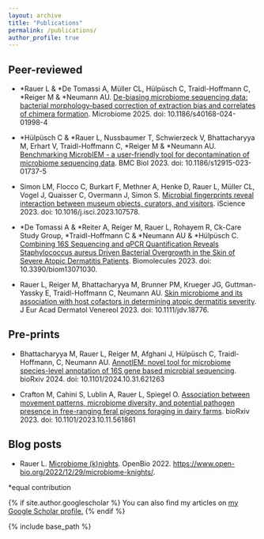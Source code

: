 ```yaml
---
layout: archive
title: "Publications"
permalink: /publications/
author_profile: true
---
```


Peer-reviewed
------
* \*Rauer L & \*De Tomassi A, Müller CL, Hülpüsch C, Traidl-Hoffmann C, \*Reiger M & \*Neumann AU. [De-biasing microbiome sequencing data: bacterial morphology-based correction of extraction bias and correlates of chimera formation](https://microbiomejournal.biomedcentral.com/articles/10.1186/s40168-024-01998-4). Microbiome 2025. doi: 10.1186/s40168-024-01998-4

* \*Hülpüsch C & \*Rauer L, Nussbaumer T, Schwierzeck V, Bhattacharyya M, Erhart V, Traidl-Hoffmann C, \*Reiger M & \*Neumann AU. [Benchmarking MicrobIEM - a user-friendly tool for decontamination of microbiome sequencing data](https://bmcbiol.biomedcentral.com/articles/10.1186/s12915-023-01737-5). BMC Biol 2023. doi: 10.1186/s12915-023-01737-5

* Simon LM, Flocco C, Burkart F, Methner A, Henke D, Rauer L, Müller CL, Vogel J, Quaisser C, Overmann J, Simon S. [Microbial fingerprints reveal interaction between museum objects, curators, and visitors](https://www.sciencedirect.com/science/article/pii/S2589004223016553?via%3Dihub). iScience 2023. doi: 10.1016/j.isci.2023.107578.

* \*De Tomassi A & \*Reiter A, Reiger M, Rauer L, Rohayem R, Ck-Care Study Group, \*Traidl-Hoffmann C & \*Neumann AU & \*Hülpüsch C. [Combining 16S Sequencing and qPCR Quantification Reveals Staphylococcus aureus Driven Bacterial Overgrowth in the Skin of Severe Atopic Dermatitis Patients](https://www.mdpi.com/2218-273X/13/7/1030). Biomolecules 2023. doi: 10.3390/biom13071030.

* Rauer L, Reiger M, Bhattacharyya M, Brunner PM, Krueger JG, Guttman-Yassky E, Traidl-Hoffmann C, Neumann AU. [Skin microbiome and its association with host cofactors in determining atopic dermatitis severity](https://onlinelibrary.wiley.com/doi/10.1111/jdv.18776). J Eur Acad Dermatol Venereol 2023. doi: 10.1111/jdv.18776.

Pre-prints
-------
* Bhattacharyya M, Rauer L, Reiger M, Afghani J, Hülpüsch C, Traidl-Hoffmann, C, Neumann AU. [AnnotIEM: novel tool for microbiome species-level annotation of 16S gene based microbial sequencing](https://doi.org/10.1101/2024.10.31.621263). bioRxiv 2024. doi: 10.1101/2024.10.31.621263

* Crafton M, Cahini S, Lublin A, Rauer L, Spiegel O. [Association between movement patterns, microbiome diversity, and potential pathogen presence in free-ranging feral pigeons foraging in dairy farms](https://doi.org/10.1101/2023.10.11.561861). bioRxiv 2023. doi: 10.1101/2023.10.11.561861


Blog posts
------
* Rauer L. [Microbiome (k)nights](https://www.open-bio.org/2022/12/29/microbiome-knights/). OpenBio 2022. https://www.open-bio.org/2022/12/29/microbiome-knights/.

\*equal contribution

{% if site.author.googlescholar %}
  You can also find my articles on <u><a href="{{site.author.googlescholar}}">my Google Scholar profile</a>.</u>
{% endif %}

{% include base_path %}

